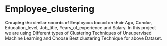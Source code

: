 # Employee_clustering
Grouping the similar records of Employees based on their Age, Gender, Education_level, Job_title, Years_of_experience and Salary.
In this project we are using Different types of Clustering Techniques of Unsupervised Machine Learning and Choose Best clustering Technique for above Dataset.
